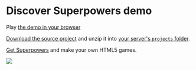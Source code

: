 # Discover Superpowers demo

Play [the demo in your browser](http://sparklinlabs.itch.io/discover-superpowers)

[Download the source project](https://github.com/superpowers-extra/discover-superpowers-game/archive/master.zip) and unzip it into [your server's `projects` folder](http://docs.superpowers-html5.com/en/getting-started/setting-up-superpowers).

[Get Superpowers](https://superpowers-html5.com/) and make your own HTML5 games.

![](https://github.com/superpowers-extra/discover-superpowers-game/blob/master/preview.gif)
